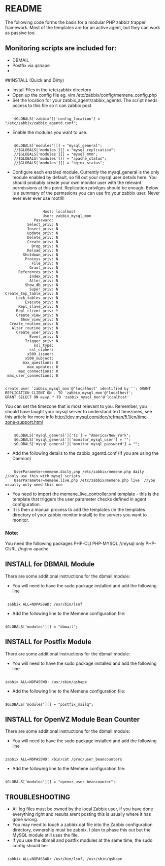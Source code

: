 # README
The following code forms the basis for a modular PHP zabbiz trapper framework. Most of the templates are for an active agent, but they can work as passive too.

## Monitoring scripts are included for:
* DBMAIL
* Postfix via qshape
*

##INSTALL (Quick and Dirty)
* Install Files in the /etc/zabbix directory
* Open up the config file eg. vim /etc/zabbix/config/memene_config.php
* Set the location for your zabbix_agent/zabbix_agentd. The script needs access to this file so it can zabbix post.

<code>
	$GLOBALS['zabbix']['config_location'] = "/etc/zabbix/zabbix_agentd.conf";
</code>

* Enable the modules you want to use:

<code>
 	$GLOBALS['modules'][] = "mysql_general";
 	//$GLOBALS['modules'][] = "mysql_replication";
 	//$GLOBALS['modules'][] = "mysql_mmm";
	//$GLOBALS['modules'][] = "apache_status";
	//$GLOBALS['modules'][] = "nginx_status";
</code>

* Configure each enabled module. Currently the mysql_general is the only module enabled by default, so fill out your mysql user details here. You should probably create your own monitor user with the relevant permissions at this point. Replication privilges should be enough. Below is a summary of the permssions you can use fro your zabbix user. Never ever ever ever use root!!!!

<code>
                 Host: localhost
                 User: zabbix_mysql_mon
             Password:
          Select_priv: N
          Insert_priv: N
          Update_priv: N
          Delete_priv: N
          Create_priv: N
            Drop_priv: N
          Reload_priv: N
        Shutdown_priv: N
         Process_priv: N
            File_priv: N
           Grant_priv: N
      References_priv: N
           Index_priv: N
           Alter_priv: N
         Show_db_priv: N
           Super_priv: N
Create_tmp_table_priv: N
     Lock_tables_priv: N
         Execute_priv: N
      Repl_slave_priv: N
     Repl_client_priv: Y
     Create_view_priv: N
       Show_view_priv: N
  Create_routine_priv: N
   Alter_routine_priv: N
     Create_user_priv: N
           Event_priv: N
         Trigger_priv: N
             ssl_type:
           ssl_cipher:
          x509_issuer:
         x509_subject:
        max_questions: 0
          max_updates: 0
      max_connections: 0
 max_user_connections: 0

create user 'zabbix_mysql_mon'@'localhost' identified by '';
GRANT REPLICATION CLIENT ON *.* TO 'zabbix_mysql_mon'@'localhost';
GRANT SELECT ON `mysql`.* TO 'zabbix_mysql_mon'@'localhost'
</code>

You can set the timezone that is most relevant to you. Remember, you should have taught your mysql server to understand text timezones, see this article for more info http://dev.mysql.com/doc/refman/5.1/en/time-zone-support.html

<code>
	$GLOBALS['mysql_general']['tz'] = "America/New_York";
	$GLOBALS['mysql_general']['monitor_mysql_user'] = "";
	$GLOBALS['mysql_general']['monitor_mysql_password'] = "";
</code>

* Add the following details to the zabbix_agentd.conf (If you are using the Daemon)

<code>
	UserParameter=memene.daily,php /etc/zabbix/memene.php daily     //only use this with mysql scripts
	UserParameter=memene.live,php /etc/zabbix/memene.php live  //you usually only need this one
</code>

* You need to import the memene_live_controller.xml template - this is the template that triggers the user parameter checks defined in agent configuration.
* It is then a manual process to add the templates (in the templates directory of your zabbix monitor install) to the servers you want to monitor. 

### Note:
You need the following packages
PHP-CLI
PHP-MYSQL //mysql only
PHP-CURL //nginx apache

## INSTALL for DBMAIL Module
There are some additional instructions for the dbmail module:

* You will need to have the sudo package installed and add the following line

<code>
 zabbix ALL=NOPASSWD: /usr/bin/lsof
</code>

* Add the following line to the Memene configuration file:

<code>
$GLOBALS['modules'][] = "dbmail";
</code>

## INSTALL for Postfix Module

There are some additional instructions for the dbmail module:

* You will need to have the sudo package installed and add the following line

<code>
zabbix ALL=NOPASSWD: /usr/sbin/qshape
</code>

* Add the following line to the Memene configuration file:

<code>
$GLOBALS['modules'][] = "postfix_mailq";
</code>

## INSTALL for OpenVZ Module Bean Counter

There are some additional instructions for the dbmail module:

* You will need to have the sudo package installed and add the following line

<code>
zabbix ALL=NOPASSWD: /bin/cat /proc/user_beancounters
</code>

* Add the following line to the Memene configuration file:

<code>
$GLOBALS['modules'][] = "openvz_user_beancounter";
</code>


## TROUBLESHOOTING
* All log files must be owned by the local Zabbix user, if you have done everything right and results arent posting this is usually where it has gone wrong.
* You may need to touch a zabbix.dat file into the Zabbix configuration directory, ownership must be zabbix. I plan to phase this out but the MySQL module still uses the file.
* If you use the dbmail and postfix modules at the same time, the sudo config should be:

 <code>
 zabbix ALL=NOPASSWD: /usr/bin/lsof, /usr/sbin/qshape 
</code>